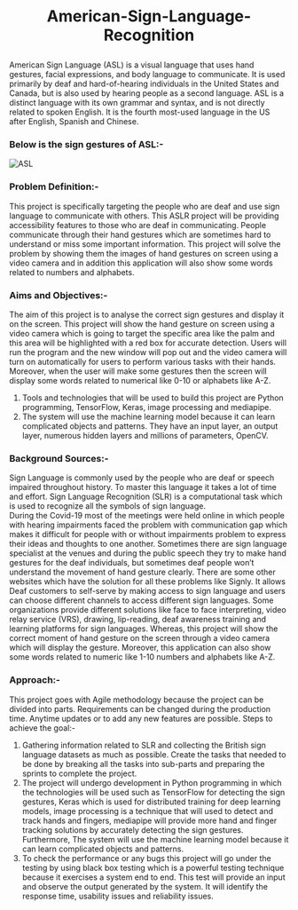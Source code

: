 # <p align='center'> American-Sign-Language-Recognition </p>

American Sign Language (ASL) is a visual language that uses hand gestures, facial expressions, and body language to communicate. It is used primarily by deaf and hard-of-hearing individuals in the United States and Canada, but is also used by hearing people as a second language. ASL is a distinct language with its own grammar and syntax, and is not directly related to spoken English. It is the fourth most-used language in the US after English, Spanish and Chinese.

### Below is the sign gestures of ASL:-
![ASL](https://user-images.githubusercontent.com/74559160/212838762-d24a80bb-29db-4690-aa4f-c2e95288068d.png)

### Problem Definition:-
This project is specifically targeting the people who are deaf and use sign language to communicate with others. This ASLR project will be providing accessibility features to those who are deaf in communicating. People communicate through their hand gestures which are sometimes hard to understand or miss some important information. This project will solve the problem by showing them the images of hand gestures on screen using a video camera and in addition this application will also show some words related to numbers and alphabets.

### Aims and Objectives:-
The aim of this project is to analyse the correct sign gestures and display it on the screen. This project will show the hand gesture on screen using a video camera which is going to target the specific area like the palm and this area will be highlighted with a red box for accurate detection. Users will run the program and the new window will pop out and the video camera will turn on automatically for users to perform various tasks with their hands. Moreover, when the user will make some gestures then the screen will display some words related to numerical like 0-10 or alphabets like A-Z. 
1)	Tools and technologies that will be used to build this project are Python programming, TensorFlow, Keras, image processing and mediapipe. 
2)	The system will use the machine learning model because it can learn complicated objects and patterns. They have an input layer, an output layer, numerous hidden layers and millions of parameters, OpenCV.

### Background Sources:-
Sign Language is commonly used by the people who are deaf or speech impaired throughout history. To master this language it takes a lot of time and effort. Sign Language Recognition (SLR) is a computational task which is used to recognize all the symbols of sign language. <br>
During the Covid-19 most of the meetings were held online in which people with hearing impairments faced the problem with communication gap which makes it difficult for people with or without impairments problem to express their ideas and thoughts to one another. Sometimes there are sign language specialist at the venues and during the public speech they try to make hand gestures for the deaf individuals, but sometimes deaf people won’t understand the movement of hand gesture clearly. There are some other websites which have the solution for all these problems like Signly. It allows Deaf customers to self-serve by making access to sign language and users can choose different channels to access different sign languages. Some organizations provide different solutions like face to face interpreting, video relay service (VRS), drawing, lip-reading, deaf awareness training and learning platforms for sign languages. Whereas, this project will show the correct moment of hand gesture on the screen through a video camera which will display the gesture. Moreover, this application can also show some words related to numeric like 1-10 numbers and alphabets like A-Z. 

### Approach:-
This project goes with Agile methodology because the project can be divided into parts. Requirements can be changed during the production time. Anytime updates or to add any new features are possible. 
Steps to achieve the goal:-
1.	Gathering information related to SLR and collecting the British sign language datasets as much as possible. Create the tasks that needed to be done by breaking all the tasks into sub-parts and preparing the sprints to complete the project. 
2.	The project will undergo development in Python programming in which the technologies will be used such as TensorFlow for detecting the sign gestures, Keras which is used for distributed training for deep learning models, image processing is a technique that will used to detect and track hands and fingers, mediapipe will provide more hand and finger tracking solutions by accurately detecting the sign gestures. Furthermore, The system will use the machine learning model because it can learn complicated objects and patterns.
3.	To check the performance or any bugs this project will go under the testing by using black box testing which is a powerful testing technique because it exercises a system end to end. This test will provide an input and observe the output generated by the system. It will identify the response time, usability issues and reliability issues.

